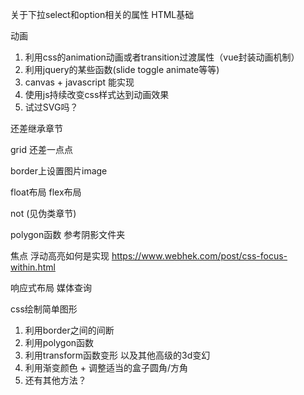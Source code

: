 关于下拉select和option相关的属性 HTML基础

动画
1. 利用css的animation动画或者transition过渡属性（vue封装动画机制）
2. 利用jquery的某些函数(slide toggle animate等等)
3. canvas + javascript 能实现
4. 使用js持续改变css样式达到动画效果
5. 试过SVG吗？

还差继承章节

grid 还差一点点

border上设置图片image

float布局 flex布局 

not (见伪类章节)

polygon函数 参考阴影文件夹

焦点 浮动高亮如何是实现 https://www.webhek.com/post/css-focus-within.html

响应式布局 媒体查询


css绘制简单图形
1. 利用border之间的间断
2. 利用polygon函数
3. 利用transform函数变形 以及其他高级的3d变幻
4. 利用渐变颜色 + 调整适当的盒子圆角/方角
5. 还有其他方法？


